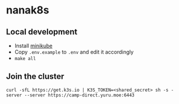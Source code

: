 # nanak8s

## Local development

- Install [minikube](https://minikube.sigs.k8s.io/docs/)
- Copy `.env.example` to `.env` and edit it accordingly
- `make all`

## Join the cluster

```
curl -sfL https://get.k3s.io | K3S_TOKEN=<shared_secret> sh -s - server --server https://camp-direct.yuru.moe:6443
```
